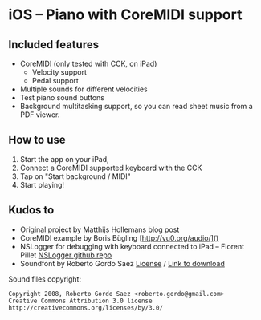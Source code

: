 iOS – Piano with CoreMIDI support
================================

Included features
-----------------
* CoreMIDI (only tested with CCK, on iPad)
	* Velocity support
	* Pedal support
* Multiple sounds for different velocities
* Test piano sound buttons
* Background multitasking support, so you can read sheet music from a PDF viewer.

How to use
----------
1. Start the app on your iPad, 
2. Connect a CoreMIDI supported keyboard with the CCK
3. Tap on "Start background / MIDI"
4. Start playing!

Kudos to
--------
* Original project by Matthijs Hollemans [blog post](http://www.hollance.com/2011/02/soundbankplayer-using-openal-to-play-musical-instruments-in-your-ios-app/)
* CoreMIDI example by Boris Bügling [http://vu0.org/audio/]()
* NSLogger for debugging with keyboard connected to iPad – Florent Pillet [NSLogger github repo](https://github.com/fpillet/NSLogger)
* Soundfont by Roberto Gordo Saez [License](http://freepats.zenvoid.org/sf2/acoustic_grand_piano_ydp_20080910.txt) / [Link to download](http://freepats.zenvoid.org/sf2/acoustic_grand_piano_ydp_20080910.sf2])

Sound files copyright:

	Copyright 2008, Roberto Gordo Saez <roberto.gordo@gmail.com>
	Creative Commons Attribution 3.0 license
	http://creativecommons.org/licenses/by/3.0/